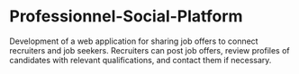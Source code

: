 # Professionnel-Social-Platform
 Development of a web application for sharing job offers to connect recruiters and job seekers. Recruiters can post job offers, review profiles of candidates with relevant qualifications, and contact them if necessary.
